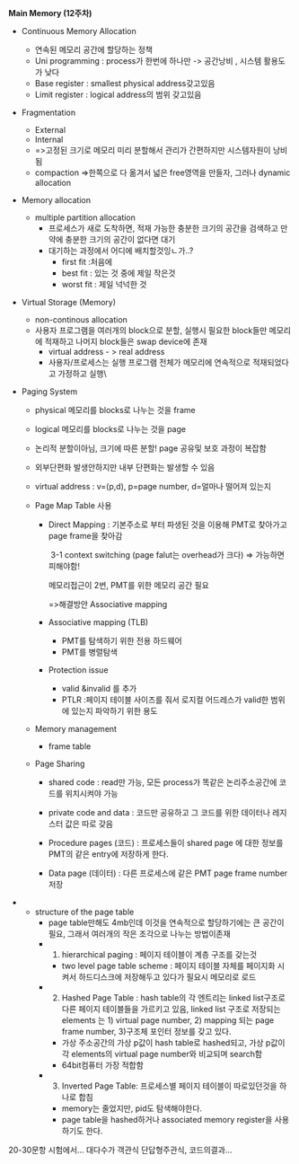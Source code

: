 **Main Memory (12주차)**

- Continuous Memory Allocation
  - 연속된 메모리 공간에 할당하는 정책
  - Uni programming : process가 한번에 하나만 -> 공간낭비 , 시스템 활용도가 낮다
  - Base register : smallest physical address갖고있음
  - Limit register : logical address의 범위 갖고있음 
- Fragmentation
  - External
  - Internal
  - =>고정된 크기로 메모리 미리 분할해서 관리가 간편하지만 시스템자원이 낭비됨
  - compaction =>한쪽으로 다 옮겨서 넓은 free영역을 만들자, 그러나 dynamic allocation 
- Memory allocation
  - multiple partition allocation
    - 프로세스가 새로 도착하면, 적재 가능한 충분한 크기의 공간을 검색하고 만약에 충분한 크기의 공간이 없다면 대기
    - 대기하는 과정에서 어디에 배치할것잉ㄴ가..? 
      - first fit :처음에
      - best fit : 있는 것 중에 제일 작은것 
      - worst fit : 제일 넉넉한 것



- Virtual Storage (Memory)

  - non-continous allocation
  - 사용자 프로그램을 여러개의 block으로 분할, 실행시 필요한 block들만 메모리에 적재하고 나머지 block들은 swap device에 존재
    - virtual address - > real address
    - 사용자/프로세스는 실행 프로그램 전체가 메모리에 연속적으로 적재되었다고 가정하고 실행\
   
 
- Paging System

  - physical 메모리를 blocks로 나누는 것을 frame

  - logical 메모리를 blocks로 나누는 것을 page

  - 논리적 분할이아님, 크기에 따른 분할! page 공유및 보호 과정이 복잡함

  - 외부단편화 발생안하지만 내부 단편화는 발생할 수 있음

  - virtual address : v=(p,d), p=page number, d=얼마나 떨어져 있는지

  - Page Map Table 사용

    - Direct Mapping : 기본주소로 부터 파생된 것을 이용해 PMT로 찾아가고 page frame을 찾아감 

 

      ​	3-1 context switching (page falut는 overhead가 크다) => 가능하면 피해야함!

      메모리접근이 2번, PMT를 위한 메모리 공간 필요 

      =>해결방안  Associative mapping

    - Associative mapping  (TLB)

      - PMT를 탐색하기 위한 전용 하드웨어
      - PMT를 병렬탐색

    - Protection issue

      - valid &invalid 를 추가 
      - PTLR :페이지 테이블 사이즈를 줘서 로지컬 어드레스가 valid한 범위에 있는지 파악하기 위한 용도

  - Memory management

    - frame table

  - Page Sharing 

    - shared code : read만 가능, 모든 process가 똑같은 논리주소공간에 코드를 위치시켜야 가능
    - private code and data : 코드만 공유하고 그 코드를 위한 데이터나 레지스터 값은 따로 갖음

    - Procedure pages (코드) : 프로세스들이 shared page 에 대한 정보를 PMT의 같은 entry에 저장하게 한다.
    - Data page (데이터) : 다른 프로세스에 같은 PMT page frame number저장



  

- - structure of the page table
    - page table만해도 4mb인데 이것을 연속적으로 할당하기에는 큰 공간이 필요, 그래서 여러개의 작은 조각으로 나누는 방법이존재
    - 1) hierarchical paging : 페이지 테이블이 계층 구조를 갖는것
      - two level page table scheme : 페이지 테이블 자체를 페이지화 시켜서 하드디스크에 저장해두고 있다가 필요시 메모리로 로드
    - 2) Hashed Page Table :  hash table의 각 엔트리는  linked list구조로 다른 페이지 테이블들을 가르키고 있음, linked list 구조로 저장되는 elements 는 1) virtual page number, 2) mapping 되는 page frame number, 3)구조체 포인터 정보를 갖고 있다. 
      - 가상 주소공간의 가상 p값이 hash table로 hashed되고, 가상 p값이 각 elements의 virtual page number와 비교되며 search함
      - 64bit컴퓨터 가장 적합함
    - 3) Inverted Page Table: 프로세스별 페이지 테이블이 따로있던것을 하나로 합침 
      - memory는 줄었지만, pid도 탐색해야한다.
      - page table을 hashed하거나 associated memory register을 사용하기도 한다.





20-30문항 시험에서... 대다수가 객관식 단답형주관식, 코드의결과...

